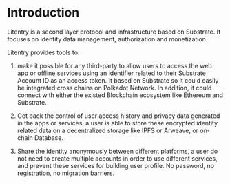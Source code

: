 # Introduction

Litentry is a second layer protocol and infrastructure based on Substrate. It focuses on identity data management, authorization and monetization.

Litentry provides tools to:

1. make it possible for any third-party to allow users to access the web app or offline services using an identifier related to their Substrate Account ID as an access token. It based on Substrate so it could easily be integrated cross chains on Polkadot Network. In addition, it could connect with either the existed Blockchain ecosystem like Ethereum and Substrate.

2. Get back the control of user access history and privacy data generated in the apps or services, a user is able to store these encrypted identity related data on a decentralized storage like IPFS or Arweave, or on-chain Database.
 
3. Share the identity anonymously between different platforms, a user do not need to create multiple accounts in order to use different services, and prevent these services for building user profile. No password, no registration, no migration barriers.
